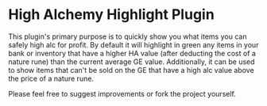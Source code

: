 # High Alchemy Highlight Plugin
This plugin's primary purpose is to quickly show you what items you can safely high alc for profit.
By default it will highlight in green any items in your bank or inventory that have a higher HA value (after deducting 
the cost of a nature rune) than the current average GE value. Additionally, it can be used to show items that can't be 
sold on the GE that have a high alc value above the price of a nature rune.

Please feel free to suggest improvements or fork the project yourself.